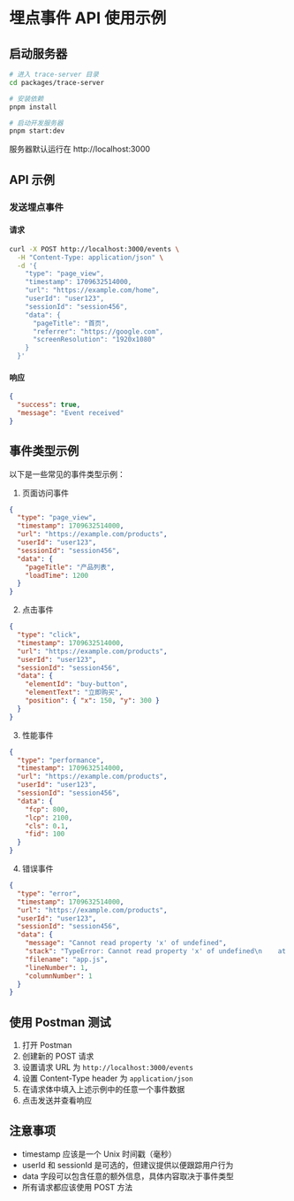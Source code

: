 # 埋点事件 API 使用示例

## 启动服务器

```bash
# 进入 trace-server 目录
cd packages/trace-server

# 安装依赖
pnpm install

# 启动开发服务器
pnpm start:dev
```

服务器默认运行在 http://localhost:3000

## API 示例

### 发送埋点事件

#### 请求

```bash
curl -X POST http://localhost:3000/events \
  -H "Content-Type: application/json" \
  -d '{
    "type": "page_view",
    "timestamp": 1709632514000,
    "url": "https://example.com/home",
    "userId": "user123",
    "sessionId": "session456",
    "data": {
      "pageTitle": "首页",
      "referrer": "https://google.com",
      "screenResolution": "1920x1080"
    }
  }'
```

#### 响应

```json
{
  "success": true,
  "message": "Event received"
}
```

## 事件类型示例

以下是一些常见的事件类型示例：

1. 页面访问事件
```json
{
  "type": "page_view",
  "timestamp": 1709632514000,
  "url": "https://example.com/products",
  "userId": "user123",
  "sessionId": "session456",
  "data": {
    "pageTitle": "产品列表",
    "loadTime": 1200
  }
}
```

2. 点击事件
```json
{
  "type": "click",
  "timestamp": 1709632514000,
  "url": "https://example.com/products",
  "userId": "user123",
  "sessionId": "session456",
  "data": {
    "elementId": "buy-button",
    "elementText": "立即购买",
    "position": { "x": 150, "y": 300 }
  }
}
```

3. 性能事件
```json
{
  "type": "performance",
  "timestamp": 1709632514000,
  "url": "https://example.com/products",
  "userId": "user123",
  "sessionId": "session456",
  "data": {
    "fcp": 800,
    "lcp": 2100,
    "cls": 0.1,
    "fid": 100
  }
}
```

4. 错误事件
```json
{
  "type": "error",
  "timestamp": 1709632514000,
  "url": "https://example.com/products",
  "userId": "user123",
  "sessionId": "session456",
  "data": {
    "message": "Cannot read property 'x' of undefined",
    "stack": "TypeError: Cannot read property 'x' of undefined\n    at http://example.com/app.js:1:1",
    "filename": "app.js",
    "lineNumber": 1,
    "columnNumber": 1
  }
}
```

## 使用 Postman 测试

1. 打开 Postman
2. 创建新的 POST 请求
3. 设置请求 URL 为 `http://localhost:3000/events`
4. 设置 Content-Type header 为 `application/json`
5. 在请求体中填入上述示例中的任意一个事件数据
6. 点击发送并查看响应

## 注意事项

- timestamp 应该是一个 Unix 时间戳（毫秒）
- userId 和 sessionId 是可选的，但建议提供以便跟踪用户行为
- data 字段可以包含任意的额外信息，具体内容取决于事件类型
- 所有请求都应该使用 POST 方法

